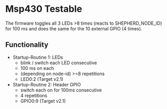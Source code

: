 # Msp430 Testable

The firmware toggles all 3 LEDs >8 times (reacts to SHEPHERD_NODE_ID) for 100 ms and does the same for the 10 external GPIO (4 times).

## Functionality

- Startup-Routine 1: LEDs
  - blink / switch each LED consecutive
  - 100 ms on each
  - (depending on node-id) >=8 repetitions
  - LED0:2 (Target v2.1)
- Startup-Routine 2: Header GPIO
  - switch each on for 100ms consecutive
  - 4 repetitions
  - GPIO0:9 (Target v2.1)
